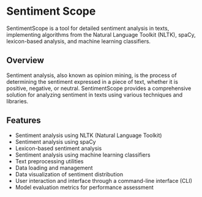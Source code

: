 # Sentiment Scope

SentimentScope is a tool for detailed sentiment analysis in texts, implementing algorithms from the Natural Language Toolkit (NLTK), spaCy, lexicon-based analysis, and machine learning classifiers.

## Overview

Sentiment analysis, also known as opinion mining, is the process of determining the sentiment expressed in a piece of text, whether it is positive, negative, or neutral. SentimentScope provides a comprehensive solution for analyzing sentiment in texts using various techniques and libraries.

## Features

- Sentiment analysis using NLTK (Natural Language Toolkit)
- Sentiment analysis using spaCy
- Lexicon-based sentiment analysis
- Sentiment analysis using machine learning classifiers
- Text preprocessing utilities
- Data loading and management
- Data visualization of sentiment distribution
- User interaction and interface through a command-line interface (CLI)
- Model evaluation metrics for performance assessment
